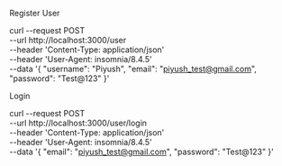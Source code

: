 Register User

curl --request POST \
  --url http://localhost:3000/user \
  --header 'Content-Type: application/json' \
  --header 'User-Agent: insomnia/8.4.5' \
  --data '{
	"username": "Piyush",
	"email": "piyush_test@gmail.com",
	"password": "Test@123"
}'

Login

curl --request POST \
  --url http://localhost:3000/user/login \
  --header 'Content-Type: application/json' \
  --header 'User-Agent: insomnia/8.4.5' \
  --data '{
	"email": "piyush_test@gmail.com",
	"password": "Test@123"
}'